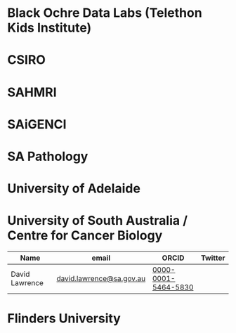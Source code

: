 # Black Ochre Data Labs (Telethon Kids Institute)

# CSIRO

# SAHMRI



# SAiGENCI

# SA Pathology

# University of Adelaide

# University of South Australia / Centre for Cancer Biology

| **Name** | **email** |**ORCID**         | **Twitter**                                 |
|----------|------------|---------------------|--------------------------------------------|
| David Lawrence    | david.lawrence@sa.gov.au       | [0000-0001-5464-5830](https://orcid.org/0000-0001-5464-5830)  |  | 


# Flinders University



